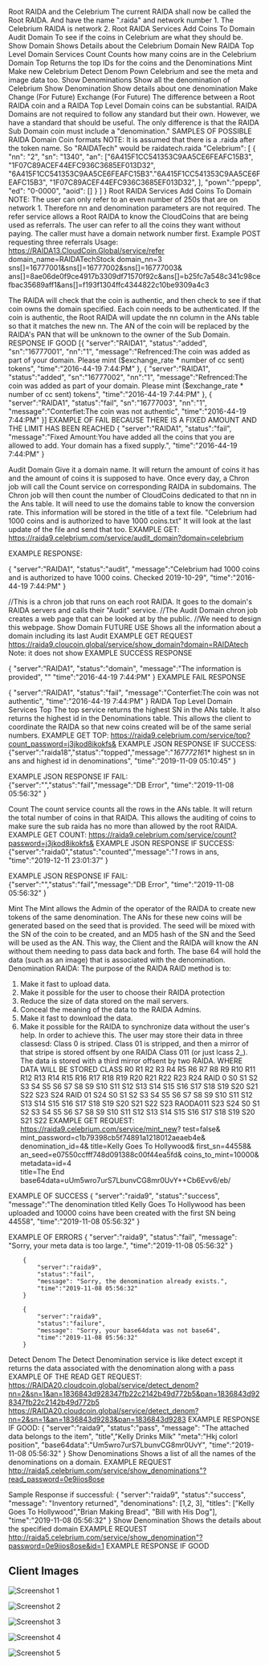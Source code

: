 Root RAIDA and the Celebrium
The current RAIDA shall now be called the Root RAIDA. And have the name ".raida" and network number 1. The Celebrium RAIDA is network 2.
Root RAIDA Services
Add Coins To Domain
Audit Domain To see if the coins in Celebrium are what they should be.
Show Domain Shows Details about the Celebrium Domain
New RAIDA Top Level Domain Services
Count Counts how many coins are in the Celebrium Domain
Top Returns the top IDs for the coins and the Denominations
Mint Make new Celebrium
Detect Denom Pown Celebrium and see the meta and image data too.
Show Denominations Show all the denomination of Celebrium
Show Denomination Show details about one denomination
Make Change (For Future)
Exchange (For Future)
The difference between a Root RAIDA coin and a RAIDA Top Level Domain coins can be substantial. RAIDA Domains are not required to follow any standard but their own. However, we have a standard that should be useful. The only difference is that the RAIDA Sub Domain coin must include a "denomination."
SAMPLES OF POSSIBLE RAIDA Domain Coin formats NOTE: It is assumed that there is a .raida after the token name. So "RAIDATech" would be raidatech.raida
	"Celebrium": [
	{
		"nn": "2",
		"sn": "1340",
		"an": ["6A415F1CC541353C9AA5CE6FEAFC15B3", "1F07C89ACEF44EFC936C3685EF013D32", "6A415F1CC541353C9AA5CE6FEAFC15B3"."6A415F1CC541353C9AA5CE6FEAFC15B3", "1F07C89ACEF44EFC936C3685EF013D32", ],
    "pown":"ppepp",
    "ed": "0-0000",
		"aoid": []
    }
                ]
}
Root RAIDA Services
Add Coins To Domain
NOTE: The user can only refer to an even number of 250s that are on network 1. Therefore nn and denomination parameters are not required.
The refer service allows a Root RAIDA to know the CloudCoins that are being used as referrals. The user can refer to all the coins they want without paying.
The caller must have a domain network number first.
Example POST requesting three referrals
Usage: https://RAIDA13.CloudCoin.Global/service/refer
domain_name=RAIDATechStock
domain_nn=3
sns[]=16777001&sns[]=16777002&sns[]=16777003&
ans[]=8ae06de0f9ce4917b3309df71570f92c&ans[]=b25fc7a548c341c98cefbac35689aff1&ans[]=f193f1304ffc4344822c10be9309a4c3

The RAIDA will check that the coin is authentic, and then check to see if that coin owns the domain specified.
Each coin needs to be authenticated. If the coin is authentic, the Root RAIDA will update the nn column in the ANs table so that it matches the new nn. The AN of the coin will be replaced by the RAIDA's PAN that will be unknown to the owner of the Sub Domain.
RESPONSE IF GOOD
[{
  "server":"RAIDA1",
  "status":"added",
  "sn":"16777001",
  "nn":"1",
  "message":"Refrenced:The coin was added as part of your domain. Please mint ($exchange_rate * number of cc sent) tokens",
  "time":"2016-44-19 7:44:PM"
},
{
  "server":"RAIDA1",
  "status":"added",
  "sn":"16777002",
  "nn":"1",
  "message":"Refrenced:The coin was added as part of your domain. Please mint ($exchange_rate * number of cc sent) tokens",
  "time":"2016-44-19 7:44:PM"
},
{
  "server":"RAIDA1",
  "status":"fail",
  "sn":"16777003",
  "nn":"1",
  "message":"Conterfiet:The coin was not authentic",
  "time":"2016-44-19 7:44:PM"
}]
EXAMPLE OF FAIL BECAUSE THERE IS A FIXED AMOUNT AND THE LIMIT HAS BEEN REACHED
{
  "server":"RAIDA1",
  "status":"fail",
  "message":"Fixed Amount:You have added all the coins that you are allowed to add. Your domain has a fixed supply.",
  "time":"2016-44-19 7:44:PM"
}

Audit Domain
Give it a domain name. It will return the amount of coins it has and the amount of coins it is supposed to have.
Once every day, a Chron job will call the Count service on corresponding RAIDA in subdomains. The Chron job will then count the number of CloudCoins dedicated to that nn in the Ans table. It will need to use the domains table to know the conversion rate.
This information will be stored in the title of a text file. "Celebrium had 1000 coins and is authorized to have 1000 coins.txt"
It will look at the last update of the file and send that too.
EXAMPLE GET:
https://raida9.celebrium.com/service/audit_domain?domain=celebrium

EXAMPLE RESPONSE:

{
  "server":"RAIDA1",
  "status":"audit",
  "message":"Celebrium had 1000 coins and is authorized to have 1000 coins. Checked 2019-10-29",
  "time":"2016-44-19 7:44:PM"
}

//This is a chron job that runs on each root RAIDA. It goes to the domain's RAIDA servers and calls their "Audit" service. //The Audit Domain chron job creates a web page that can be looked at by the public. //We need to design this webpage.
Show Domain
FUTURE USE
Shows all the information about a domain including its last Audit
EXAMPLE GET REQUEST
https://raida9.cloucoin.global/service/show_domain?domain=RAIDAtech
Note: it does not show
EXAMPLE SUCCESS RESPONSE

{
  "server":"RAIDA1",
  "status":"domain",
  "message":"The information is provided",
  ""
  "time":"2016-44-19 7:44:PM"
}
EXAMPLE FAIL RESPONSE

{
  "server":"RAIDA1",
  "status":"fail",
  "message":"Conterfiet:The coin was not authentic",
  "time":"2016-44-19 7:44:PM"
}
RAIDA Top Level Domain Services
Top
The top service returns the highest SN in the ANs table. It also returns the highest id in the Denominations table.
This allows the client to coordinate the RAIDA so that new coins created will be of the same serial numbers.
EXAMPLE GET TOP:
https://raida9.celebrium.com/service/top?count_password=j3jkod8ikokfs&
EXAMPLE JSON RESPONSE IF SUCCESS:
{"server":"raida18","status":"topped","message":"*16777216*1* highest sn in ans and highest id in denominations", "time":"2019-11-09 05:10:45" }

EXAMPLE JSON RESPONSE IF FAIL:
{"server":"","status":"fail","message":"DB Error", "time":"2019-11-08 05:56:32" }

Count
The count service counts all the rows in the ANs table. It will return the total number of coins in that RAIDA. This allows the auditing of coins to make sure the sub raida has no more than allowed by the root RAIDA.
EXAMPLE GET COUNT:
https://raida9.celebrium.com/service/count?password=j3jkod8ikokfs&
EXAMPLE JSON RESPONSE IF SUCCESS:
{"server":"raida0","status":"counted","message":"*1* rows in ans, "time":"2019-12-11 23:01:37" }

EXAMPLE JSON RESPONSE IF FAIL:
{"server":"","status":"fail","message":"DB Error", "time":"2019-11-08 05:56:32" }

Mint
The Mint allows the Admin of the operator of the RAIDA to create new tokens of the same denomination.
The ANs for these new coins will be generated based on the seed that is provided.
The seed will be mixed with the SN of the coin to be created, and an MD5 hash of the SN and the Seed will be used as the AN.
This way, the Client and the RAIDA will know the AN without them needing to pass data back and forth.
The base 64 will hold the data (such as an image) that is associated with the denomination.
Denomination RAIDA:
The purpose of the RAIDA RAID method is to:
1.	Make it fast to upload data.
2.	Make it possible for the user to choose their RAIDA protection
3.	Reduce the size of data stored on the mail servers.
4.	Conceal the meaning of the data to the RAIDA Admins.
5.	Make it fast to download the data.
6.	Make it possible for the RAIDA to synchronize data without the user's help.
In order to achieve this. The user may store their data in three classesd: Class 0 is striped. Class 01 is stripped, and then a mirror of that stripe is stored offsent by one RAIDA Class 011 (or just lcass 2_). The data is stored with a third mirror offsent by two RAIDA.
WHERE DATA WILL BE STORED
CLASS	R0	R1	R2	R3	R4	R5	R6	R7	R8	R9	R10	R11	R12	R13	R14	R15	R16	R17	R18	R19	R20	R21	R22	R23	R24
RAID 0	S0	S1	S2	S3	S4	S5	S6	S7	S8	S9	S10	S11	S12	S13	S14	S15	S16	S17	S18	S19	S20	S21	S22	S23	S24
RAID 01	S24	S0	S1	S2	S3	S4	S5	S6	S7	S8	S9	S10	S11	S12	S13	S14	S15	S16	S17	S18	S19	S20	S21	S22	S23
RAODA011	S23	S24	S0	S1	S2	S3	S4	S5	S6	S7	S8	S9	S10	S11	S12	S13	S14	S15	S16	S17	S18	S19	S20	S21	S22
EXAMPLE GET REQUEST:
https://raida9.celebrium.com/service/mint_new?
test=false&
mint_password=c1b79398cb5f74891a1218012aeaeb4e&
denomination_id=4&
title=Kelly Goes To Hollywood&
first_sn=44558&
an_seed=e07550ccfff748d091388c00f44ea5fd&
coins_to_mint=10000&
metadata=id=4<br>title=The End<br>
base64data=uUm5wro7urS7LbunvCG8mr0UvY++Cb6Evv6/eb/

EXAMPLE OF SUCCESS
{
    "server":"raida9",
	"status":"success",
	"message":"The denomination titled Kelly Goes To Hollywood has been uploaded and 10000 coins have been created with the first SN being 44558",
	"time":"2019-11-08 05:56:32" 
}
				
EXAMPLE OF ERRORS
		{
			"server":"raida9",
			"status":"fail",
			"message": "Sorry, your meta data is too large.",
			"time":"2019-11-08 05:56:32" 
		}

		{
			"server":"raida9",
			"status":"fail",
			"message": "Sorry, the denomination already exists.",
			"time":"2019-11-08 05:56:32" 
		}

		{
			"server":"raida9",
			"status":"failure",
			"message": "Sorry, your base64data was not base64",
			"time":"2019-11-08 05:56:32" 
		}
		
Detect Denom
The Detect Denomination service is like detect except it returns the data associated with the denomination along with a pass
EXAMPLE OF THE  READ GET REQUEST:
https://RAIDA20.cloudcoin.global/service/detect_denom?nn=2&sn=1&an=1836843d928347fb22c2142b49d772b5&pan=1836843d928347fb22c2142b49d772b5
https://RAIDA20.cloudcoin.global/service/detect_denom?nn=2&sn=1&an=1836843d9283&pan=1836843d9283
EXAMPLE RESPONSE IF GOOD:
		{
			"server":"raida9",
			"status":"pass",
			"message": "The attached data belongs to the item",
			"title","Kelly Drinks Milk"
			"meta":"Hkj colorl position",
			"base64data":"Um5wro7urS7LbunvCG8mr0UvY",
			"time":"2019-11-08 05:56:32" 
		}
Show Denominations
Shows a list of all the names of the denominations on a domain.
EXAMPLE REQUEST
http://raida5.celebrium.com/service/show_denominations"?read_password=0e9iios8ose

Sample Response if successful:
{
    "server":"raida9",
    "status":"success",
    "message": "Inventory returned",
    "denominations": [1,2, 3],
    "titles": ["Kelly Goes To Hollywood","Brian Making Bread", "Bill with His Dog"],
    "time":"2019-11-08 05:56:32" 
}
Show Denomination
Shows the details about the specified domain
EXAMPLE REQUEST
http://raida5.celebrium.com/service/show_denomination"?password=0e9iios8ose&id=1
EXAMPLE RESPONSE IF GOOD
## Client Images

![Screenshot 1](https://github.com/CloudCoinConsortium/CloudCoin/blob/master/Celebrium/c5.png?raw=false)

![Screenshot 2](https://github.com/CloudCoinConsortium/CloudCoin/blob/master/Celebrium/c4.png?raw=true)

![Screenshot 3](https://github.com/CloudCoinConsortium/CloudCoin/blob/master/Celebrium/c3.png?raw=true)

![Screenshot 4](https://github.com/CloudCoinConsortium/CloudCoin/blob/master/Celebrium/c2.png?raw=true)

![Screenshot 5](https://github.com/CloudCoinConsortium/CloudCoin/blob/master/Celebrium/c1.png?raw=true)
